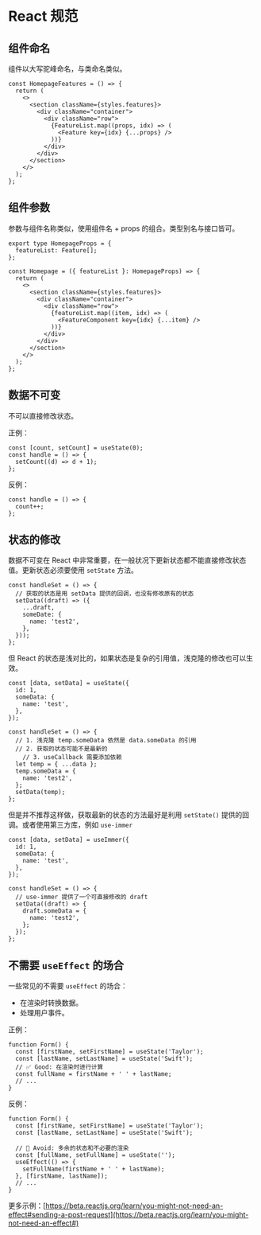 # React 规范

## 组件命名

组件以大写驼峰命名，与类命名类似。

```tsx
const HomepageFeatures = () => {
  return (
    <>
      <section className={styles.features}>
        <div className="container">
          <div className="row">
            {FeatureList.map((props, idx) => (
              <Feature key={idx} {...props} />
            ))}
          </div>
        </div>
      </section>
    </>
  );
};
```

## 组件参数

参数与组件名称类似，使用组件名 + props 的组合。类型别名与接口皆可。

```tsx
export type HomepageProps = {
  featureList: Feature[];
};

const Homepage = ({ featureList }: HomepageProps) => {
  return (
    <>
      <section className={styles.features}>
        <div className="container">
          <div className="row">
            {featureList.map((item, idx) => (
              <FeatureComponent key={idx} {...item} />
            ))}
          </div>
        </div>
      </section>
    </>
  );
};
```

## 数据不可变

不可以直接修改状态。

正例：

```tsx
const [count, setCount] = useState(0);
const handle = () => {
  setCount((d) => d + 1);
};
```

反例：

```tsx
const handle = () => {
  count++;
};
```

## 状态的修改

数据不可变在 React 中非常重要，在一般状况下更新状态都不能直接修改状态值。更新状态必须要使用 `setState` 方法。

```tsx
const handleSet = () => {
  // 获取的状态是用 setData 提供的回调，也没有修改原有的状态
  setData((draft) => ({
    ...draft,
    someDate: {
      name: 'test2',
    },
  }));
};
```

但 React 的状态是浅对比的，如果状态是复杂的引用值，浅克隆的修改也可以生效。

```tsx
const [data, setData] = useState({
  id: 1,
  someData: {
    name: 'test',
  },
});

const handleSet = () => {
  // 1. 浅克隆 temp.someData 依然是 data.someData 的引用
  // 2. 获取的状态可能不是最新的
	// 3. useCallback 需要添加依赖
  let temp = { ...data };
  temp.someData = {
    name: 'test2',
  };
  setData(temp);
};
```

但是并不推荐这样做，获取最新的状态的方法最好是利用 `setState()` 提供的回调。或者使用第三方库，例如 `use-immer` 

```tsx
const [data, setData] = useImmer({
  id: 1,
  someData: {
    name: 'test',
  },
});

const handleSet = () => {
  // use-immer 提供了一个可直接修改的 draft
  setData((draft) => {
    draft.someData = {
      name: 'test2',
    };
  });
};
```

## 不需要 `useEffect` 的场合

一些常见的不需要 `useEffect` 的场合：

- 在渲染时转换数据。
- 处理用户事件。

正例：

```tsx
function Form() {
  const [firstName, setFirstName] = useState('Taylor');
  const [lastName, setLastName] = useState('Swift');
  // ✅ Good: 在渲染时进行计算
  const fullName = firstName + ' ' + lastName;
  // ...
}
```

反例：

```tsx
function Form() {
  const [firstName, setFirstName] = useState('Taylor');
  const [lastName, setLastName] = useState('Swift');

  // 🔴 Avoid: 多余的状态和不必要的渲染
  const [fullName, setFullName] = useState('');
  useEffect(() => {
    setFullName(firstName + ' ' + lastName);
  }, [firstName, lastName]);
  // ...
}
```

更多示例：[https://beta.reactjs.org/learn/you-might-not-need-an-effect#sending-a-post-request](https://beta.reactjs.org/learn/you-might-not-need-an-effect#)